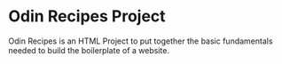 # Odin Recipes Project
Odin Recipes is an HTML Project to put together the basic fundamentals needed to build the boilerplate of a website.